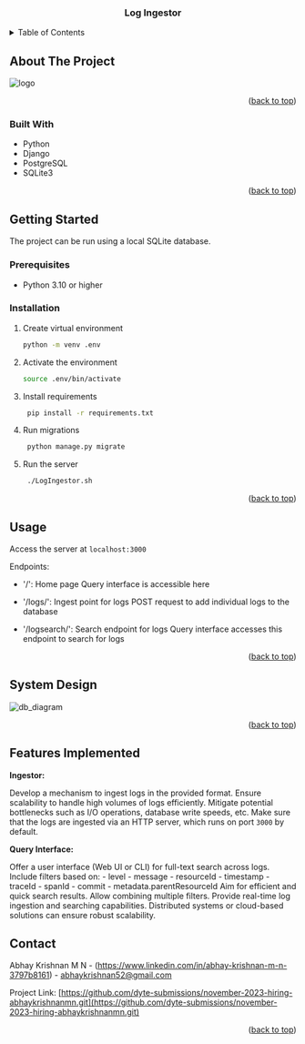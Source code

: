 

<!-- Improved compatibility of back to top link: See: https://github.com/othneildrew/Best-README-Template/pull/73 -->
<a name="readme-top"></a>

<div align="center">

<h3 align="center">Log Ingestor</h3>


</div>



<!-- TABLE OF CONTENTS -->
<details>
  <summary>Table of Contents</summary>
  <ol>
    <li>
      <a href="#about-the-project">About The Project</a>
      <ul>
        <li><a href="#built-with">Built With</a></li>
      </ul>
    </li>
    <li>
      <a href="#getting-started">Getting Started</a>
      <ul>
        <li><a href="#prerequisites">Prerequisites</a></li>
        <li><a href="#installation">Installation</a></li>
      </ul>
    </li>
    <li><a href="#usage">Usage</a></li>
    <li><a href="#contact">Contact</a></li>    
  </ol>
</details>



<!-- ABOUT THE PROJECT -->
## About The Project

![logo](https://github.com/abhaykrishnanmn/Log-Ingestor/assets/75512915/a021ea06-ad50-4653-82b3-7f725dd958c0)


<p align="right">(<a href="#readme-top">back to top</a>)</p>



### Built With

* Python
* Django
* PostgreSQL
* SQLite3


<p align="right">(<a href="#readme-top">back to top</a>)</p>



<!-- GETTING STARTED -->
## Getting Started

The project can be run using a local SQLite database.

### Prerequisites

- Python 3.10 or higher


### Installation


1. Create virtual environment
   ```sh
   python -m venv .env
   ```
2. Activate the environment
   ```sh
   source .env/bin/activate
   ```

3. Install requirements
   ```sh
    pip install -r requirements.txt
   ```

4. Run migrations
   ```sh
    python manage.py migrate
    ```

5. Run the server
   ```sh
    ./LogIngestor.sh
   ```


<p align="right">(<a href="#readme-top">back to top</a>)</p>



<!-- USAGE EXAMPLES -->
## Usage

Access the server at `localhost:3000`

Endpoints:
- '/': Home page
  Query interface is accessible here

- '/logs/': Ingest point for logs
  POST request to add individual logs to the database

- '/logsearch/': Search endpoint for logs
  Query interface accesses this endpoint to search for logs

<p align="right">(<a href="#readme-top">back to top</a>)</p>

## System Design

![db_diagram](https://github.com/abhaykrishnanmn/Log-Ingestor/assets/75512915/85df4936-ad51-49a1-9107-ae8f0106d2c1)


<p align="right">(<a href="#readme-top">back to top</a>)</p>

## Features Implemented

**Ingestor:**

Develop a mechanism to ingest logs in the provided format.
Ensure scalability to handle high volumes of logs efficiently.
Mitigate potential bottlenecks such as I/O operations, database write speeds, etc.
Make sure that the logs are ingested via an HTTP server, which runs on port `3000` by default.

**Query Interface:**

Offer a user interface (Web UI or CLI) for full-text search across logs.
Include filters based on:
    - level
    - message
    - resourceId
    - timestamp
    - traceId
    - spanId
    - commit
    - metadata.parentResourceId
Aim for efficient and quick search results.
Allow combining multiple filters.
Provide real-time log ingestion and searching capabilities.
Distributed systems or cloud-based solutions can ensure robust scalability.


<!-- CONTACT -->
## Contact

Abhay Krishnan M N - (https://www.linkedin.com/in/abhay-krishnan-m-n-3797b8161) - abhaykrishnan52@gmail.com

Project Link: [https://github.com/dyte-submissions/november-2023-hiring-abhaykrishnanmn.git](https://github.com/dyte-submissions/november-2023-hiring-abhaykrishnanmn.git)

<p align="right">(<a href="#readme-top">back to top</a>)</p>
